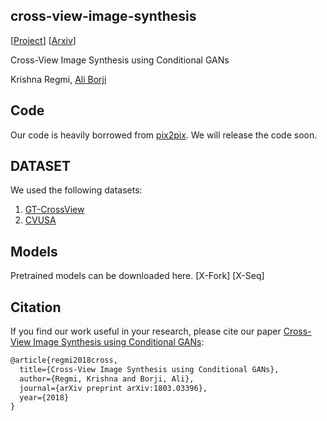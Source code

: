 ## cross-view-image-synthesis
[[Project]()]
[[Arxiv](https://arxiv.org/pdf/1803.03396.pdf)]

Cross-View Image Synthesis using Conditional GANs

Krishna Regmi, [Ali Borji](http://aliborji.xyz/aliborji.html)

## Code
Our code is heavily borrowed from [pix2pix](https://github.com/phillipi/pix2pix).
We will release the code soon.


## DATASET

We used the following datasets:
1. [GT-CrossView](https://github.com/lugiavn/gt-crossview)
2. [CVUSA](http://cs.uky.edu/~jacobs/datasets/cvusa/)


## Models
Pretrained models can be downloaded here.
[X-Fork]
[X-Seq]

## Citation
If you find our work useful in your research, please cite our paper 
[Cross-View Image Synthesis using Conditional GANs](https://arxiv.org/pdf/1803.03396.pdf): 

```markdown
@article{regmi2018cross,
  title={Cross-View Image Synthesis using Conditional GANs},
  author={Regmi, Krishna and Borji, Ali},
  journal={arXiv preprint arXiv:1803.03396},
  year={2018}
}
```
